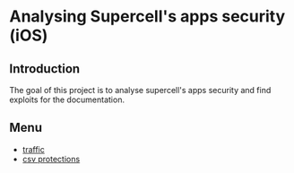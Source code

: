 # Analysing Supercell's apps security (iOS)
## Introduction
The goal of this project is to analyse supercell's apps security and find exploits for the documentation.
## Menu
- [traffic](https://github.com/slayy2357/mimi/blob/main/requests/README.md)
- [csv protections](https://github.com/slayy2357/mimi/blob/main/csv-protections/README.md)